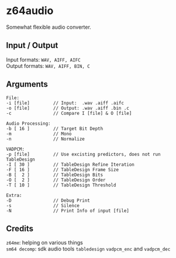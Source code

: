# z64audio
Somewhat flexible audio converter.

## Input / Output
Input formats: `WAV, AIFF, AIFC` \
Output formats: `WAV, AIFF, BIN, C`

## Arguments
```
File:
-i [file]         // Input:  .wav .aiff .aifc
-o [file]         // Output: .wav .aiff .bin .c
-c                // Compare I [file] & O [file]

Audio Processing:
-b [ 16 ]         // Target Bit Depth
-m                // Mono
-n                // Normalize

VADPCM:
-p [file]         // Use excisting predictors, does not run TableDesign
-I [ 30 ]         // TableDesign Refine Iteration
-F [ 16 ]         // TableDesign Frame Size
-B [  2 ]         // TableDesign Bits
-O [  2 ]         // TableDesign Order
-T [ 10 ]         // TableDesign Threshold

Extra:
-D                // Debug Print
-s                // Silence
-N                // Print Info of input [file]
```
## Credits
`z64me`: helping on various things \
`sm64 decomp`: sdk audio tools `tabledesign` `vadpcm_enc` and `vadpcm_dec`
